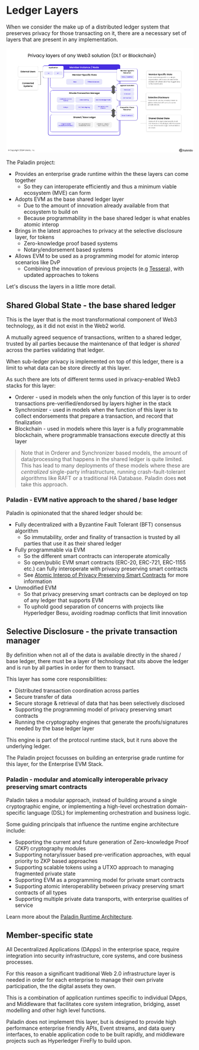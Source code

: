 # Ledger Layers

When we consider the make up of a distributed ledger system that preserves privacy for those transacting on it, there are a necessary set of layers that are present in any implementation.

![Ledger layers](./diagrams/ledger_layers.png)

The Paladin project:
- Provides an enterprise grade runtime within the these layers can come together
   - So they can interoperate efficiently and thus a minimum viable ecosystem (MVE) can form
- Adopts EVM as the base shared ledger layer
   - Due to the amount of innovation already available from that ecosystem to build on
   - Because programmability in the base shared ledger is what enables atomic interop
- Brings in the latest approaches to privacy at the selective disclosure layer, for tokens
   - Zero-knowledge proof based systems
   - Notary/endorsement based systems
- Allows EVM to be used as a programming model for atomic interop scenarios like DvP
   - Combining the innovation of previous projects (e.g [Tessera](https://github.com/consensys/tessera)), with updated approaches to tokens

Let's discuss the layers in a little more detail.

## Shared Global State - the base shared ledger

This is the layer that is the most transformational component of Web3 technology, as it did not exist in the Web2 world.

A mutually agreed sequence of transactions, written to a shared ledger, trusted by all parties because the maintenance of that ledger is _shared_ across the parties validating that ledger.

When sub-ledger privacy is implemented on top of this ledger, there is a limit to what data can be store directly at this layer.

As such there are lots of different terms used in privacy-enabled Web3 stacks for this layer:

- Orderer - used in models when the only function of this layer is to order transactions pre-verified/endorsed by layers higher in the stack
- Synchronizer - used in models when the function of this layer is to collect endorsements that prepare a transaction, and record that finalization
- Blockchain - used in models where this layer is a fully programmable blockchain, where programmable transactions execute directly at this layer

> Note that in Orderer and Synchronizer based models, the amount of data/processing that happens in the shared ledger is quite limited. This has lead to many deployments of these models where these are *centralized* single-party infrastructure, running crash-fault-tolerant algorithms like RAFT or a traditional HA Database. Paladin does **not** take this approach.

### Paladin - EVM native approach to the shared / base ledger

Paladin is opinionated that the shared ledger should be:
- Fully decentralized with a Byzantine Fault Tolerant (BFT) consensus algorithm
    - So immutability, order and finality of transaction is trusted by all parties that use it as their shared ledger
- Fully programmable via EVM
    - So the different smart contracts can interoperate atomically
    - So open/public EVM smart contracts (ERC-20, ERC-721, ERC-1155 etc.) can fully interoperate with privacy preserving smart contracts
    - See [Atomic Interop of Privacy Preserving Smart Contracts](./atomic_interop.md) for more information
- Unmodified EVM
    - So that privacy preserving smart contracts can be deployed on top of any ledger that supports EVM
    - To uphold good separation of concerns with projects like Hyperledger Besu, avoiding roadmap conflicts that limit innovation

## Selective Disclosure - the private transaction manager

By definition when not all of the data is available directly in the shared / base ledger, there must be a layer of technology that sits above the ledger and is run by all parties in order for them to transact.

This layer has some core responsibilities:
- Distributed transaction coordination across parties
- Secure transfer of data
- Secure storage & retrieval of data that has been selectively disclosed
- Supporting the programming model of privacy preserving smart contracts
- Running the cryptography engines that generate the proofs/signatures needed by the base ledger layer

This engine is part of the protocol runtime stack, but it runs above the underlying ledger.

The Paladin project focusses on building an enterprise grade runtime for this layer, for the Enterprise EVM Stack.

### Paladin - modular and atomically interoperable privacy preserving smart contracts

Paladin takes a modular approach, instead of building around a single cryptographic engine, or implementing a high-level orchestration domain-specific language (DSL) for implementing orchestration and business logic.

Some guiding principals that influence the runtime engine architecture include:
- Supporting the current and future generation of Zero-knowledge Proof (ZKP) cryptography modules
- Supporting notary/issuer based pre-verification approaches, with equal priority to ZKP based approaches
- Supporting scalable tokens using a UTXO approach to managing fragmented private state
- Supporting EVM as a programming model for private smart contracts
- Supporting atomic interoperability between privacy preserving smart contracts of all types
- Supporting multiple private data transports, with enterprise qualities of service

Learn more about the [Paladin Runtime Architecture](./runtime_architecture.md).

## Member-specific state

All Decentralized Applications (DApps) in the enterprise space, require integration into security infrastructure, core systems, and core business processes.

For this reason a significant traditional Web 2.0 infrastructure layer is needed in order for each enterprise to manage their own private participation, the the digital assets they own.

This is a combination of application runtimes specific to individual DApps, and Middleware that facilitates core system integration, bridging, asset modelling and other high level functions.

Paladin does not implement this layer, but is designed to provide high performance enterprise friendly APIs, Event streams, and data query interfaces, to enable application code to be built rapidly, and middleware projects such as Hyperledger FireFly to build upon.